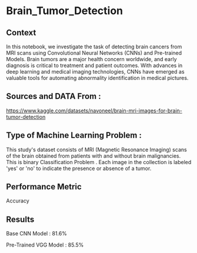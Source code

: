 # Brain_Tumor_Detection

## Context

In this notebook, we investigate the task of detecting brain cancers from MRI scans using Convolutional Neural Networks (CNNs) and Pre-trained Models. Brain tumors are a major health concern worldwide, and early diagnosis is critical to treatment and patient outcomes. With advances in deep learning and medical imaging technologies, CNNs have emerged as valuable tools for automating abnormality identification in medical pictures.

## Sources and DATA From :

https://www.kaggle.com/datasets/navoneel/brain-mri-images-for-brain-tumor-detection

## Type of Machine Learning Problem :

This study's dataset consists of MRI (Magnetic Resonance Imaging) scans of the brain obtained from patients with and without brain malignancies. This is binary Classification Problem . Each image in the collection is labeled 'yes' or 'no' to indicate the presence or absence of a tumor.

## Performance Metric

Accuracy

## Results

Base CNN Model : 81.6%

Pre-Trained VGG Model : 85.5%
